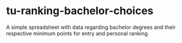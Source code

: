 # tu-ranking-bachelor-choices
A simple spreadsheet with data regarding bachelor degrees and their respective minimum points for entry and personal ranking.
